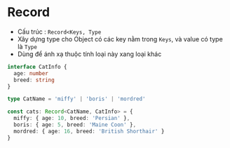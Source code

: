 # Record

- Cấu trúc : `Record<Keys, Type`
- Xây dựng type cho Object có các key nằm trong `Keys`, và value có type là `Type`
- Dùng để ánh xạ thuộc tính loại này xang loại khác

```ts
interface CatInfo {
  age: number
  breed: string
}

type CatName = 'miffy' | 'boris' | 'mordred'

const cats: Record<CatName, CatInfo> = {
  miffy: { age: 10, breed: 'Persian' },
  boris: { age: 5, breed: 'Maine Coon' },
  mordred: { age: 16, breed: 'British Shorthair' }
}
```
